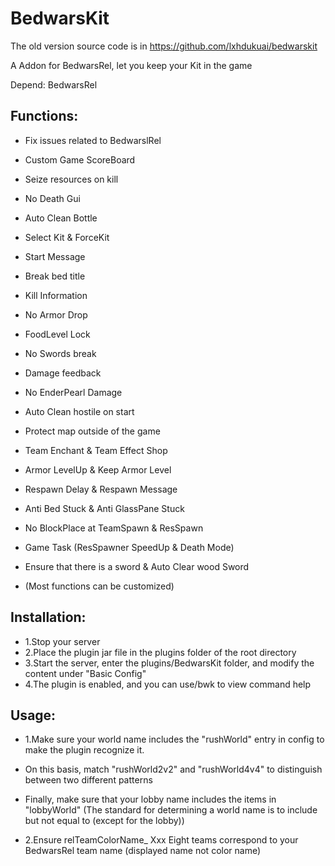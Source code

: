 # BedwarsKit
The old version source code is in https://github.com/lxhdukuai/bedwarskit

A Addon for BedwarsRel, let you keep your Kit in the game

Depend: BedwarsRel

## Functions:
- Fix issues related to BedwarslRel
- Custom Game ScoreBoard
- Seize resources on kill
- No Death Gui
- Auto Clean Bottle
- Select Kit & ForceKit
- Start Message
- Break bed title
- Kill Information
- No Armor Drop
- FoodLevel Lock
- No Swords break
- Damage feedback
- No EnderPearl Damage
- Auto Clean hostile on start
- Protect map outside of the game
- Team Enchant & Team Effect Shop
- Armor LevelUp & Keep Armor Level
- Respawn Delay & Respawn Message
- Anti Bed Stuck & Anti GlassPane Stuck
- No BlockPlace at TeamSpawn & ResSpawn
- Game Task (ResSpawner SpeedUp & Death Mode)
- Ensure that there is a sword & Auto Clear wood Sword

- (Most functions can be customized)

## Installation:
- 1.Stop your server
- 2.Place the plugin jar file in the plugins folder of the root directory
- 3.Start the server, enter the plugins/BedwarsKit folder, and modify the content under "Basic Config"
- 4.The plugin is enabled, and you can use/bwk to view command help

## Usage:
- 1.Make sure your world name includes the "rushWorld" entry in config to make the plugin recognize it.
- On this basis, match "rushWorld2v2" and "rushWorld4v4" to distinguish between two different patterns
- Finally, make sure that your lobby name includes the items in "lobbyWorld" (The standard for determining a world name is to include but not equal to (except for the lobby))

- 2.Ensure relTeamColorName_ Xxx Eight teams correspond to your BedwarsRel team name (displayed name not color name)
